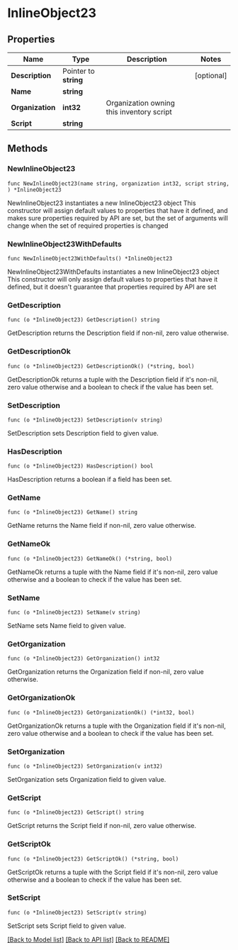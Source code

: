 # InlineObject23

## Properties

Name | Type | Description | Notes
------------ | ------------- | ------------- | -------------
**Description** | Pointer to **string** |  | [optional] 
**Name** | **string** |  | 
**Organization** | **int32** | Organization owning this inventory script | 
**Script** | **string** |  | 

## Methods

### NewInlineObject23

`func NewInlineObject23(name string, organization int32, script string, ) *InlineObject23`

NewInlineObject23 instantiates a new InlineObject23 object
This constructor will assign default values to properties that have it defined,
and makes sure properties required by API are set, but the set of arguments
will change when the set of required properties is changed

### NewInlineObject23WithDefaults

`func NewInlineObject23WithDefaults() *InlineObject23`

NewInlineObject23WithDefaults instantiates a new InlineObject23 object
This constructor will only assign default values to properties that have it defined,
but it doesn't guarantee that properties required by API are set

### GetDescription

`func (o *InlineObject23) GetDescription() string`

GetDescription returns the Description field if non-nil, zero value otherwise.

### GetDescriptionOk

`func (o *InlineObject23) GetDescriptionOk() (*string, bool)`

GetDescriptionOk returns a tuple with the Description field if it's non-nil, zero value otherwise
and a boolean to check if the value has been set.

### SetDescription

`func (o *InlineObject23) SetDescription(v string)`

SetDescription sets Description field to given value.

### HasDescription

`func (o *InlineObject23) HasDescription() bool`

HasDescription returns a boolean if a field has been set.

### GetName

`func (o *InlineObject23) GetName() string`

GetName returns the Name field if non-nil, zero value otherwise.

### GetNameOk

`func (o *InlineObject23) GetNameOk() (*string, bool)`

GetNameOk returns a tuple with the Name field if it's non-nil, zero value otherwise
and a boolean to check if the value has been set.

### SetName

`func (o *InlineObject23) SetName(v string)`

SetName sets Name field to given value.


### GetOrganization

`func (o *InlineObject23) GetOrganization() int32`

GetOrganization returns the Organization field if non-nil, zero value otherwise.

### GetOrganizationOk

`func (o *InlineObject23) GetOrganizationOk() (*int32, bool)`

GetOrganizationOk returns a tuple with the Organization field if it's non-nil, zero value otherwise
and a boolean to check if the value has been set.

### SetOrganization

`func (o *InlineObject23) SetOrganization(v int32)`

SetOrganization sets Organization field to given value.


### GetScript

`func (o *InlineObject23) GetScript() string`

GetScript returns the Script field if non-nil, zero value otherwise.

### GetScriptOk

`func (o *InlineObject23) GetScriptOk() (*string, bool)`

GetScriptOk returns a tuple with the Script field if it's non-nil, zero value otherwise
and a boolean to check if the value has been set.

### SetScript

`func (o *InlineObject23) SetScript(v string)`

SetScript sets Script field to given value.



[[Back to Model list]](../README.md#documentation-for-models) [[Back to API list]](../README.md#documentation-for-api-endpoints) [[Back to README]](../README.md)


